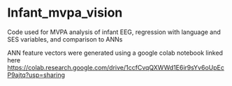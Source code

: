 # Infant_mvpa_vision
Code used for MVPA analysis of infant EEG, regression with language and SES variables, and comparison to ANNs

ANN feature vectors were generated using a google colab notebook linked here https://colab.research.google.com/drive/1ccfCvqQXWWd1E6ir9sYv6oUpEcP9ajtq?usp=sharing
